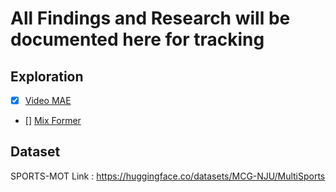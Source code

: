 # All Findings and Research will be documented here for tracking 

## Exploration
<!-- Add checbox for items -->
- [x] [Video MAE](
    https://huggingface.co/docs/transformers/v4.30.0/en/model_doc/videomae#transformers.VideoMAEForVideoClassification
    )
- [] [Mix Former](
    https://github.com/MCG-NJU/MixFormerV2
)

## Dataset
SPORTS-MOT
Link : https://huggingface.co/datasets/MCG-NJU/MultiSports